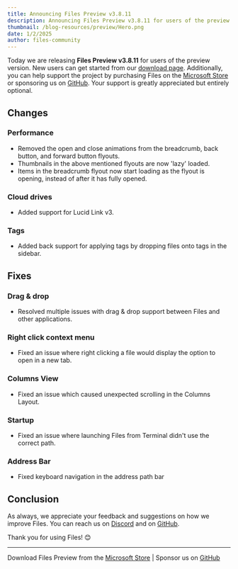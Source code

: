 ```yaml
---
title: Announcing Files Preview v3.8.11
description: Announcing Files Preview v3.8.11 for users of the preview version.
thumbnail: /blog-resources/preview/Hero.png
date: 1/2/2025
author: files-community
---
```


Today we are releasing **Files Preview v3.8.11** for users of the preview version. New users can get started from our [download page](/download/). Additionally, you can help support the project by purchasing Files on the [Microsoft Store](ms-windows-store://pdp/?ProductId=9NSQD9PKV3SS&cid=FilesWebsite) or sponsoring us on [GitHub](https://github.com/sponsors/yaira2). Your support is greatly appreciated but entirely optional.

## Changes

### Performance

- Removed the open and close animations from the breadcrumb, back button, and forward button flyouts.
- Thumbnails in the above mentioned flyouts are now 'lazy' loaded.
- Items in the breadcrumb flyout now start loading as the flyout is opening, instead of after it has fully opened.

### Cloud drives

- Added support for Lucid Link v3.

### Tags

- Added back support for applying tags by dropping files onto tags in the sidebar.

## Fixes

### Drag & drop

- Resolved multiple issues with drag & drop support between Files and other applications.

### Right click context menu

- Fixed an issue where right clicking a file would display the option to open in a new tab.

### Columns View

- Fixed an issue which caused unexpected scrolling in the Columns Layout.

### Startup

- Fixed an issue where launching Files from Terminal didn't use the correct path.

### Address Bar

- Fixed keyboard navigation in the address path bar

## Conclusion

As always, we appreciate your feedback and suggestions on how we improve Files. You can reach us on [Discord](https://discord.gg/files) and on [GitHub](https://github.com/files-community/Files/).

Thank you for using Files! 😊

---

Download Files Preview from the [Microsoft Store](ms-windows-store://pdp/?ProductId=9NSQD9PKV3SS&cid=FilesWebsite) | Sponsor us on [GitHub](https://github.com/sponsors/yaira2/)